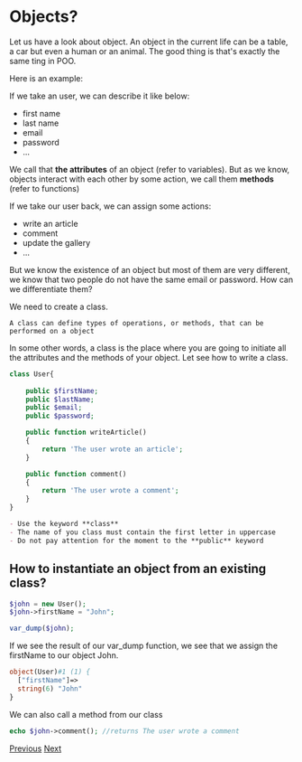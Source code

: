 # Objects?

Let us have a look about object. An object in the current life can be a table, a car but even a human or an animal. The good thing is that's exactly the same ting in POO. 

Here is an example:

If we take an user, we can describe it like below: 

- first name
- last name
- email
- password 
- ...

We call that **the attributes** of an object (refer to variables). But as we know, objects interact with each other by some action, we call them **methods** (refer to functions)

If we take our user back, we can assign some actions:

- write an article
- comment 
- update the gallery
- ...

But we know the existence of an object but most of them are very different, we know that two people do not have the same email or password.
How can we differentiate them? 

We need to create a class.

```A class can define types of operations, or methods, that can be performed on a object```

In some other words, a class is the place where you are going to initiate all the attributes and the methods of your object. Let see how to write a class.

```php
class User{
    
    public $firstName;
    public $lastName;
    public $email;
    public $password;

    public function writeArticle()
    {
        return 'The user wrote an article';
    }

    public function comment()
    {
        return 'The user wrote a comment';
    }
}
```

```markdown
- Use the keyword **class** 
- The name of you class must contain the first letter in uppercase
- Do not pay attention for the moment to the **public** keyword
```

## How to instantiate an object from an existing class? 

```php
$john = new User();
$john->firstName = "John";

var_dump($john);

```

If we see the result of our var_dump function, we see that we assign the firstName to our object John.

```php
object(User)#1 (1) {
  ["firstName"]=>
  string(6) "John"
}

```

We can also call a method from our class

```php
echo $john->comment(); //returns The user wrote a comment
```
[Previous](../README.md)
[Next](../02.contruct/readme.md)